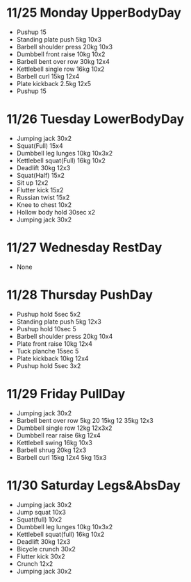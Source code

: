 # 11/25 Monday UpperBodyDay
* Pushup 15
* Standing plate push 5kg 10x3
* Barbell shoulder press 20kg 10x3
* Dumbbell front raise 10kg 10x2
* Barbell bent over row 30kg 12x4
* Kettlebell single row 16kg 10x2
* Barbell curl 15kg 12x4
* Plate kickback 2.5kg 12x5
* Pushup 15

# 11/26 Tuesday LowerBodyDay
* Jumping jack 30x2
* Squat(Full) 15x4
* Dumbbell leg lunges 10kg 10x3x2
* Kettlebell squat(Full) 16kg 10x2
* Deadlift 30kg 12x3
* Squat(Half) 15x2
* Sit up 12x2
* Flutter kick 15x2
* Russian twist 15x2
* Knee to chest 10x2
* Hollow body hold 30sec x2
* Jumping jack 30x2

# 11/27 Wednesday RestDay
* None

# 11/28 Thursday PushDay
* Pushup hold 5sec 5x2
* Standing plate push 5kg 12x3
* Pushup hold 10sec 5
* Barbell shoulder press 20kg 10x4
* Plate front raise 10kg 12x4
* Tuck planche 15sec 5
* Plate kickback 10kg 12x4
* Pushup hold 5sec 3x2

# 11/29 Friday PullDay
* Jumping jack 30x2
* Barbell bent over row 5kg 20  15kg 12 35kg 12x3
* Dumbbell single row 12kg 12x3x2
* Dumbbell rear raise 6kg 12x4
* Kettlebell swing 16kg 10x3
* Barbell shrug 20kg 12x3
* Barbell curl 15kg 12x4  5kg 15x3

# 11/30 Saturday Legs&AbsDay
* Jumping jack 30x2
* Jump squat 10x3
* Squat(full) 10x2
* Dumbbell leg lunges 10kg 10x3x2
* Kettlebell squat(full) 16kg 10x2
* Deadlift 30kg 12x3
* Bicycle crunch 30x2
* Flutter kick 30x2
* Crunch 12x2
* Jumping jack 30x2

